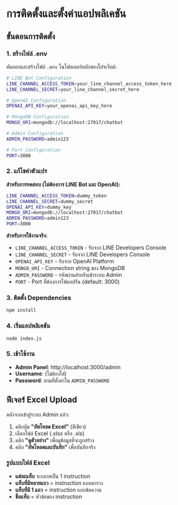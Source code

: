 # การติดตั้งและตั้งค่าแอปพลิเคชัน

## ขั้นตอนการติดตั้ง

### 1. สร้างไฟล์ .env
คัดลอกและสร้างไฟล์ `.env` ในโฟลเดอร์หลักของโปรเจ็กต์:

```bash
# LINE Bot Configuration
LINE_CHANNEL_ACCESS_TOKEN=your_line_channel_access_token_here
LINE_CHANNEL_SECRET=your_line_channel_secret_here

# OpenAI Configuration
OPENAI_API_KEY=your_openai_api_key_here

# MongoDB Configuration
MONGO_URI=mongodb://localhost:27017/chatbot

# Admin Configuration
ADMIN_PASSWORD=admin123

# Port Configuration
PORT=3000
```

### 2. แก้ไขค่าตัวแปร

**สำหรับการทดสอบ (ไม่ต้องการ LINE Bot และ OpenAI):**
```bash
LINE_CHANNEL_ACCESS_TOKEN=dummy_token
LINE_CHANNEL_SECRET=dummy_secret
OPENAI_API_KEY=dummy_key
MONGO_URI=mongodb://localhost:27017/chatbot
ADMIN_PASSWORD=admin123
PORT=3000
```

**สำหรับการใช้งานจริง:**
- `LINE_CHANNEL_ACCESS_TOKEN` - รับจาก LINE Developers Console
- `LINE_CHANNEL_SECRET` - รับจาก LINE Developers Console
- `OPENAI_API_KEY` - รับจาก OpenAI Platform
- `MONGO_URI` - Connection string ของ MongoDB
- `ADMIN_PASSWORD` - รหัสผ่านสำหรับเข้าระบบ Admin
- `PORT` - Port ที่ต้องการให้แอปรัน (default: 3000)

### 3. ติดตั้ง Dependencies
```bash
npm install
```

### 4. เริ่มแอปพลิเคชัน
```bash
node index.js
```

### 5. เข้าใช้งาน
- **Admin Panel**: http://localhost:3000/admin
- **Username**: (ไม่ต้องใส่)
- **Password**: ตามที่ตั้งค่าใน `ADMIN_PASSWORD`

## ฟีเจอร์ Excel Upload

หลังจากเข้าสู่ระบบ Admin แล้ว:
1. คลิกปุ่ม **"อัพโหลด Excel"** (สีเขียว)
2. เลือกไฟล์ Excel (.xlsx หรือ .xls)
3. คลิก **"ดูตัวอย่าง"** เพื่อดูข้อมูลที่จะถูกสร้าง
4. คลิก **"อัพโหลดและบันทึก"** เพื่อบันทึกจริง

### รูปแบบไฟล์ Excel
- **แต่ละแท็บ** จะกลายเป็น 1 instruction
- **แท็บที่มีหลายแถว** = instruction แบบตาราง
- **แท็บที่มี 1 แถว** = instruction แบบข้อความ
- **ชื่อแท็บ** = หัวข้อของ instruction 